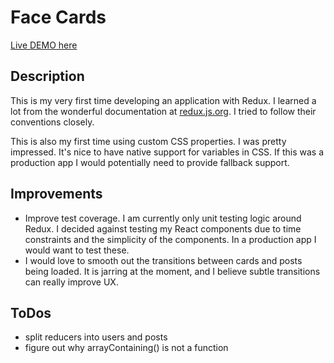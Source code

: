 # Face Cards
[Live DEMO here](http://zackpiper.com/face-cards/)

## Description
This is my very first time developing an application with Redux. I learned a lot from the wonderful documentation at [redux.js.org](https://redux.js.org/). I tried to follow their conventions closely.

This is also my first time using custom CSS properties. I was pretty impressed. It's nice to have native support for variables in CSS. If this was a production app I would potentially need to provide fallback support.

## Improvements
- Improve test coverage. I am currently only unit testing logic around Redux. I decided against testing my React components due to time constraints and the simplicity of the components. In a production app I would want to test these.
- I would love to smooth out the transitions between cards and posts being loaded. It is jarring at the moment, and I believe subtle transitions can really improve UX.

## ToDos
- split reducers into users and posts
- figure out why arrayContaining() is not a function

<!--
using `node v8.1.4`

# Face Cards

Much of the work at SendGrid involves pulling in data from multiple sources and combining them into one, cohesive presentation.

This problem is separated into two tasks. First, display three "cards" for randomly-selected users which displays their name, email address, company catchphrase, and, of course, their adorable avatar. Second, display 5 randomly-selected posts when a user clicks on an individual card.

## Getting Started

Click on the name of the application in the upper-left corner and select "Remix". This your own special version of the application that you'll be working in. We'll need you to send us this URL.

If you want to work on this locally, click on the name of the project in the upper-left corner, select "Advanced Options" and either download the project or export it to Github.

If you're looking to run your unit tests from within Glitch, then you can select "Open Console" from the "Advanced Options" and run `npm test`.

If you have any issues. Download the project and work on it locally. Send us the zip file.

## Time Expectations

We would expect this task to only take about 3 hours to complete. It's okay to go over if you're enjoying yourself, but if you go too much beyond please add some comments on how you would see yourself finishing this, what changes you might make, etc. and make your submission.

## General Requirements

1. Use React, Jest, and your favorite library for managing state to create the simple application described below.
2. Write clean, concise, self-documenting code.
3. Write small, easily-testable components.
4. Write unit tests and ensure code coverage.

Familiarize yourself with the [Jest documentation](https://facebook.github.io/jest/).

## Technical Requirements

### Part 1

1. Fetch user data from `https://jsonplaceholder.typicode.com/users` via AJAX.
2. Select three unique users at random.
3. Display a card for each of the three randomly selected users (see mockups below).
4. Cards are 350px by 206px.
5. The avatar images are provided by `http://avatars.adorable.io`. The `<img>` element's `src` attribute will be in the format of `https://api.adorable.io/avatars/150/<email>.png`.
6. You may use any JavaScript library not already provided to achieve the desired functionality.

### Part 2

1. When a user clicks on a card, perform an AJAX request to `https://jsonplaceholder.typicode.com/posts?userId=<USER ID>`.
2. Select five unique posts at random.
3. Display the title and body of each post below the original three cards (see the mockups below).
4. The title should always render Capitalized Words.


## Reference Material

[part1]: https://s3.amazonaws.com/istreet-assets/1xbaS_Iw9maIlJcSfD2okQ/Challenge%20-%20Closed%20-%20Redlines.png "Part 1"
[part2]: https://s3.amazonaws.com/istreet-assets/sHqSvjzUfe8RkpjY4t_0ww/Challenge%20-%20Open%20-%20Redlines.png "Part 2"

### Part 1 Design

![Design for Part 1][part1]

### Part 2 Design

![Design for Part 2][part2] -->
